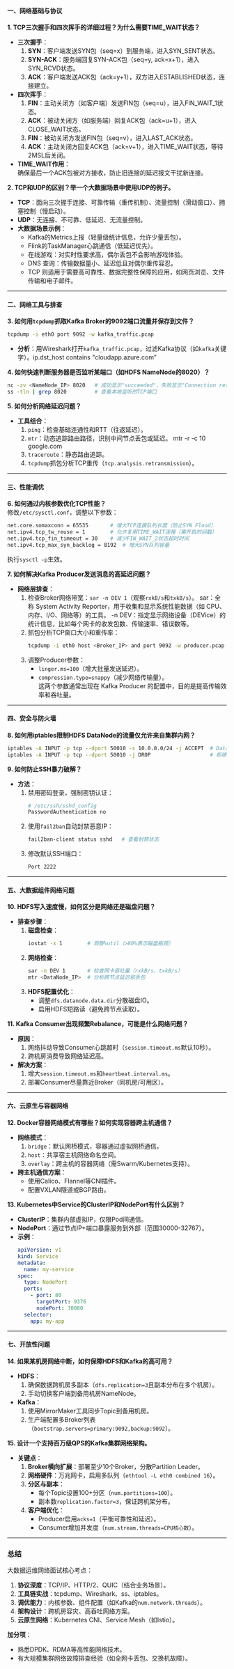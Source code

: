 #### **一、网络基础与协议**
**1. TCP三次握手和四次挥手的详细过程？为什么需要TIME_WAIT状态？**  
- **三次握手**：  
  1. **SYN**：客户端发送SYN包（seq=x）到服务端，进入SYN_SENT状态。  
  2. **SYN-ACK**：服务端回复SYN-ACK包（seq=y, ack=x+1），进入SYN_RCVD状态。  
  3. **ACK**：客户端发送ACK包（ack=y+1），双方进入ESTABLISHED状态，连接建立。  
- **四次挥手**：  
  1. **FIN**：主动关闭方（如客户端）发送FIN包（seq=u），进入FIN_WAIT_1状态。  
  2. **ACK**：被动关闭方（如服务端）回复ACK包（ack=u+1），进入CLOSE_WAIT状态。  
  3. **FIN**：被动关闭方发送FIN包（seq=v），进入LAST_ACK状态。  
  4. **ACK**：主动关闭方回复ACK包（ack=v+1），进入TIME_WAIT状态，等待2MSL后关闭。  
- **TIME_WAIT作用**：  
  确保最后一个ACK包被对方接收，防止旧连接的延迟报文干扰新连接。

**2. TCP和UDP的区别？举一个大数据场景中使用UDP的例子。**  
- **TCP**：面向三次握手连接、可靠传输（重传机制）、流量控制（滑动窗口）、拥塞控制（慢启动）。  
- **UDP**：无连接、不可靠、低延迟、无流量控制。  
- **大数据场景示例**：  
  - Kafka的Metrics上报（轻量级统计信息，允许少量丢包）。  
  - Flink的TaskManager心跳通信（低延迟优先）。
  - 在线游戏：对实时性要求高，偶尔丢包不会影响游戏体验。
  - DNS 查询：传输数据量小、延迟低且对偶尔重传容忍。
  - TCP 则适用于需要高可靠性、数据完整性保障的应用，如网页浏览、文件传输和电子邮件。

---

#### **二、网络工具与排查**
**3. 如何用`tcpdump`抓取Kafka Broker的9092端口流量并保存到文件？**  
```bash
tcpdump -i eth0 port 9092 -w kafka_traffic.pcap
```  
- **分析**：用Wireshark打开`kafka_traffic.pcap`，过滤Kafka协议（如`kafka`关键字）。ip.dst_host contains "cloudapp.azure.com”


**4. 如何快速判断服务器是否监听某端口（如HDFS NameNode的8020）？**  
```bash
nc -zv <NameNode_IP> 8020   # 成功显示"succeeded"，失败显示"Connection refused" nc：这是 netcat 工具，-z：启用零 I/O 模式，-v：启用详细（verbose）模式
ss -tln | grep 8020         # 查看本地监听的TCP端口
```

**5. 如何分析网络延迟问题？**  
- **工具组合**：  
  1. `ping`：检查基础连通性和RTT（往返延迟）。  
  2. `mtr`：动态追踪路由路径，识别中间节点丢包或延迟。  mtr -r -c 10 google.com
  3. `traceroute`：静态路由追踪。  
  4. `tcpdump`抓包分析TCP重传（`tcp.analysis.retransmission`）。  

---

#### **三、性能调优**
**6. 如何通过内核参数优化TCP性能？**  
修改`/etc/sysctl.conf`，调整以下参数：  
```bash
net.core.somaxconn = 65535       # 增大TCP连接队列长度（防止SYN Flood）
net.ipv4.tcp_tw_reuse = 1        # 允许复用TIME_WAIT连接（需开启时间戳）
net.ipv4.tcp_fin_timeout = 30    # 减少FIN_WAIT_2状态超时时间
net.ipv4.tcp_max_syn_backlog = 8192  # 增大SYN队列容量
```  
执行`sysctl -p`生效。

**7. 如何解决Kafka Producer发送消息的高延迟问题？**  
- **网络层排查**：  
  1. 检查Broker网络带宽：`sar -n DEV 1`（观察`rxkB/s`和`txkB/s`）。 sar：全称 System Activity Reporter，用于收集和显示系统性能数据（如 CPU、内存、I/O、网络等）的工具。
-n DEV：指定显示网络设备（DEVice）的统计信息，比如每个网卡的收发包数、传输速率、错误数等。
  2. 抓包分析TCP窗口大小和重传率：  
     ```bash
     tcpdump -i eth0 host <Broker_IP> and port 9092 -w producer.pcap
     ```  
  3. 调整Producer参数：  
     - `linger.ms=100`（增大批量发送延迟）。  
     - `compression.type=snappy`（减少网络传输量）。  
这两个参数通常出现在 Kafka Producer 的配置中，目的是提高传输效率和吞吐量。
---

#### **四、安全与防火墙**
**8. 如何用iptables限制HDFS DataNode的流量仅允许来自集群内网？**  
```bash
iptables -A INPUT -p tcp --dport 50010 -s 10.0.0.0/24 -j ACCEPT  # DataNode数据传输端口
iptables -A INPUT -p tcp --dport 50010 -j DROP                   # 拒绝其他IP
```

**9. 如何防止SSH暴力破解？**  
- **方法**：  
  1. 禁用密码登录，强制密钥认证：  
     ```bash
     # /etc/ssh/sshd_config
     PasswordAuthentication no
     ```  
  2. 使用`fail2ban`自动封禁恶意IP：  
     ```bash
     fail2ban-client status sshd   # 查看封禁状态
     ```  
  3. 修改默认SSH端口：  
     ```bash
     Port 2222
     ```  

---

#### **五、大数据组件网络问题**
**10. HDFS写入速度慢，如何区分是网络还是磁盘问题？**  
- **排查步骤**：  
  1. **磁盘检查**：  
     ```bash
     iostat -x 1        # 观察%util（>80%表示磁盘瓶颈）
     ```  
  2. **网络检查**：  
     ```bash
     sar -n DEV 1       # 检查网卡吞吐量（rxkB/s、txkB/s）
     mtr <DataNode_IP>  # 分析跨节点延迟和丢包
     ```  
  3. **HDFS配置优化**：  
     - 调整`dfs.datanode.data.dir`分散磁盘IO。  
     - 启用HDFS短路读（避免跨节点读取）。  

**11. Kafka Consumer出现频繁Rebalance，可能是什么网络问题？**  
- **原因**：  
  1. 网络抖动导致Consumer心跳超时（`session.timeout.ms`默认10秒）。  
  2. 跨机房消费导致网络延迟高。  
- **解决方案**：  
  1. 增大`session.timeout.ms`和`heartbeat.interval.ms`。  
  2. 部署Consumer尽量靠近Broker（同机房/可用区）。  

---

#### **六、云原生与容器网络**
**12. Docker容器网络模式有哪些？如何实现容器跨主机通信？**  
- **网络模式**：  
  1. `bridge`：默认网桥模式，容器通过虚拟网桥通信。  
  2. `host`：共享宿主机网络命名空间。  
  3. `overlay`：跨主机的容器网络（需Swarm/Kubernetes支持）。  
- **跨主机通信方案**：  
  - 使用Calico、Flannel等CNI插件。  
  - 配置VXLAN隧道或BGP路由。  

**13. Kubernetes中Service的ClusterIP和NodePort有什么区别？**  
- **ClusterIP**：集群内部虚拟IP，仅限Pod间通信。  
- **NodePort**：通过节点IP+端口暴露服务到外部（范围30000-32767）。  
- **示例**：  
  ```yaml
  apiVersion: v1
  kind: Service
  metadata:
    name: my-service
  spec:
    type: NodePort
    ports:
      - port: 80
        targetPort: 9376
        nodePort: 30080
    selector:
      app: my-app
  ```

---

#### **七、开放性问题**
**14. 如果某机房网络中断，如何保障HDFS和Kafka的高可用？**  
- **HDFS**：  
  1. 确保数据跨机房多副本（`dfs.replication=3`且副本分布在多个机房）。  
  2. 手动切换客户端到备用机房NameNode。  
- **Kafka**：  
  1. 使用MirrorMaker工具同步Topic到备用机房。  
  2. 生产端配置多Broker列表（`bootstrap.servers=primary:9092,backup:9092`）。  

**15. 设计一个支持百万级QPS的Kafka集群网络架构。**  
- **关键点**：  
  1. **Broker横向扩展**：部署至少10个Broker，分散Partition Leader。  
  2. **网络硬件**：万兆网卡，启用多队列（`ethtool -L eth0 combined 16`）。  
  3. **分区与副本**：  
     - 每个Topic设置100+分区（`num.partitions=100`）。  
     - 副本数`replication.factor=3`，保证跨机架分布。  
  4. **客户端优化**：  
     - Producer启用`acks=1`（平衡可靠性和延迟）。  
     - Consumer增加并发度（`num.stream.threads=CPU核心数`）。  

---

### **总结**
大数据运维网络面试核心考点：  
1. **协议深度**：TCP/IP、HTTP/2、QUIC（结合业务场景）。  
2. **工具链实战**：tcpdump、Wireshark、ss、iptables。  
3. **调优能力**：内核参数、组件配置（如Kafka的`num.network.threads`）。  
4. **架构设计**：跨机房容灾、高吞吐网络方案。  
5. **云原生网络**：Kubernetes CNI、Service Mesh（如Istio）。  

**加分项**：  
- 熟悉DPDK、RDMA等高性能网络技术。  
- 有大规模集群网络故障排查经验（如全网卡丢包、交换机故障）。
